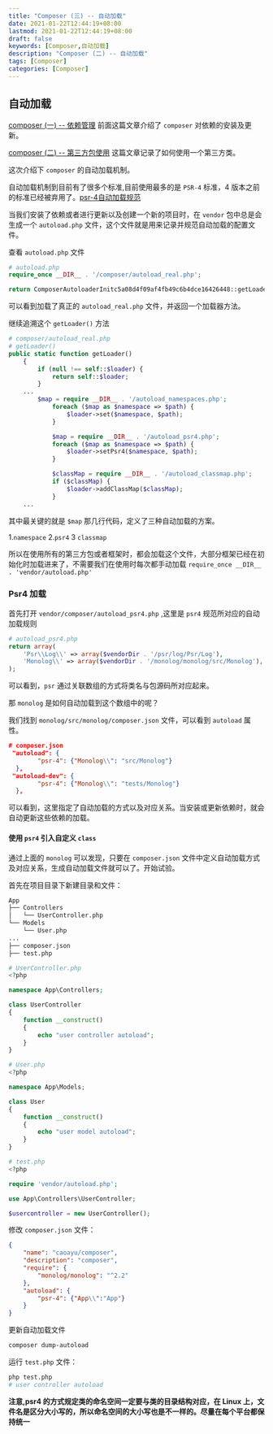 ```yaml
---
title: "Composer (三) -- 自动加载"
date: 2021-01-22T12:44:19+08:00
lastmod: 2021-01-22T12:44:19+08:00
draft: false
keywords: [Composer,自动加载]
description: "Composer (二) -- 自动加载"
tags: [Composer]
categories: [Composer]
---
```


## **自动加载**

[composer (一) -- 依赖管理](https://www.caoayu.xyz/post/composer/) 前面这篇文章介绍了 `composer` 对依赖的安装及更新。

[composer (二) -- 第三方包使用](https://www.caoayu.xyz/post/composer-use-class/) 这篇文章记录了如何使用一个第三方类。

这次介绍下 `composer` 的自动加载机制。

自动加载机制到目前有了很多个标准,目前使用最多的是 `PSR-4` 标准，4 版本之前的标准已经被弃用了。[psr-4自动加载规范](https://learnku.com/docs/psr/psr-4-autoloader-meta/1610)

当我们安装了依赖或者进行更新以及创建一个新的项目时，在 `vendor` 包中总是会生成一个 `autoload.php` 文件，这个文件就是用来记录并规范自动加载的配置文件。

查看 `autoload.php` 文件

```php
# autoload.php
require_once __DIR__ . '/composer/autoload_real.php';

return ComposerAutoloaderInitc5a08d4f09af4fb49c6b4dce16426448::getLoader();
```

可以看到加载了真正的 `autoload_real.php` 文件，并返回一个加载器方法。

继续追溯这个 `getLoader()` 方法

```php
# composer/autoload_real.php
# getLoader()
public static function getLoader()
    {
        if (null !== self::$loader) {
            return self::$loader;
        }
    ...
        $map = require __DIR__ . '/autoload_namespaces.php';
            foreach ($map as $namespace => $path) {
                $loader->set($namespace, $path);
            }

            $map = require __DIR__ . '/autoload_psr4.php';
            foreach ($map as $namespace => $path) {
                $loader->setPsr4($namespace, $path);
            }

            $classMap = require __DIR__ . '/autoload_classmap.php';
            if ($classMap) {
                $loader->addClassMap($classMap);
            }
    ...
```

其中最关键的就是 `$map` 那几行代码，定义了三种自动加载的方案。

1.`namespace` 2.`psr4` 3 `classmap`

所以在使用所有的第三方包或者框架时，都会加载这个文件，大部分框架已经在初始化时加载进来了，不需要我们在使用时每次都手动加载 `require_once __DIR__ . 'vendor/autoload.php' `

### Psr4 加载

首先打开 `vendor/composer/autoload_psr4.php` ,这里是 `psr4` 规范所对应的自动加载规则

```php
# autoload_psr4.php
return array(
    'Psr\\Log\\' => array($vendorDir . '/psr/log/Psr/Log'),
    'Monolog\\' => array($vendorDir . '/monolog/monolog/src/Monolog'),
);
```

可以看到，`psr` 通过关联数组的方式将类名与包源码所对应起来。

那 `monolog` 是如何自动加载到这个数组中的呢？

我们找到 `monolog/src/monolog/composer.json` 文件，可以看到 `autoload` 属性。

```json
# composer.json
 "autoload": {
        "psr-4": {"Monolog\\": "src/Monolog"}
  },
 "autoload-dev": {
        "psr-4": {"Monolog\\": "tests/Monolog"}
  },
```

可以看到，这里指定了自动加载的方式以及对应关系。当安装或更新依赖时，就会自动更新这些依赖的加载。

#### 使用 `psr4` 引入自定义 `class`

通过上面的 `monolog` 可以发现，只要在 `composer.json` 文件中定义自动加载方式及对应关系，生成自动加载文件就可以了。开始试验。

首先在项目目录下新建目录和文件：

```bash
App
├── Controllers
│   └── UserController.php
└── Models
    └── User.php
...
├── composer.json
├── test.php
```

```php
# UserController.php
<?php

namespace App\Controllers;

class UserController
{
    function __construct()
    {
        echo "user controller autoload";
    }
}
```

```php
# User.php
<?php

namespace App\Models;

class User
{
    function __construct()
    {
        echo "user model autoload";
    }
}

```

```php
# test.php
<?php

require 'vendor/autoload.php';

use App\Controllers\UserController;

$usercontroller = new UserController();
```



修改 `composer.json` 文件：

```json
{
	"name": "caoayu/composer",
	"description": "composer",
	"require": {
		"monolog/monolog": "^2.2"
	},
	"autoload": {
		"psr-4": {"App\\":"App"}
	}
}
```

更新自动加载文件

```bash
composer dump-autoload
```

运行 `test.php` 文件：

```bash
php test.php
# user controller autoload
```

**注意,psr4 的方式规定类的命名空间一定要与类的目录结构对应，在 Linux 上，文件名是区分大小写的，所以命名空间的大小写也是不一样的。尽量在每个平台都保持统一**